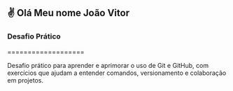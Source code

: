 
## ✌ Olá Meu nome João Vitor

### Desafio Prático

===================

Desafio prático para aprender e aprimorar o uso de Git e GitHub, com exercícios que ajudam a entender comandos, versionamento e colaboração em projetos.


